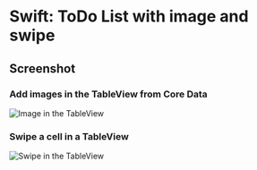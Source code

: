 # Swift: ToDo List with image and swipe

## Screenshot
### Add images in the TableView from Core Data
![Image in the TableView](https://user-images.githubusercontent.com/9497415/132956085-557b2369-789c-4856-ae7c-ed38dc478520.png)

### Swipe a cell in a TableView
![Swipe in the TableView](https://user-images.githubusercontent.com/9497415/132956092-be4fb2ab-3eb5-4667-8a5d-7fcbec02350c.png)
